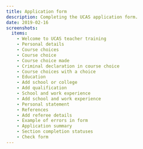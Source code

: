 ```yaml
---
title: Application form
description: Completing the UCAS application form.
date: 2019-02-16
screenshots:
  items:
    - Welcome to UCAS teacher training
    - Personal details
    - Course choices
    - Course choice
    - Course choice made
    - Criminal declaration in course choice
    - Course choices with a choice
    - Education
    - Add school or college
    - Add qualification
    - School and work experience
    - Add school and work experience
    - Personal statement
    - References
    - Add referee details
    - Example of errors in form
    - Application summary
    - Section completion statuses
    - Check form
---
```

